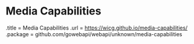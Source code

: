 # Media Capabilities

.title = Media Capabilities
.url = <https://wicg.github.io/media-capabilities/>
.package = github.com/gowebapi/webapi/unknown/media-capabilities
